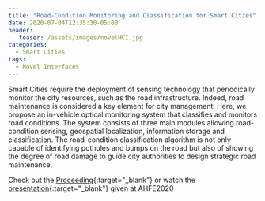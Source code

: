 ```yaml
---
title: "Road-Condition Monitoring and Classification for Smart Cities"
date: 2020-07-04T12:35:30-05:00
header:
   teaser: /assets/images/novelHCI.jpg
categories:
  - Smart Cities
tags:
  - Novel Interfaces
---
```


Smart Cities require the deployment of sensing technology that periodically 
monitor the city resources, such as the road infrastructure. 
Indeed, road maintenance is considered a key element for city management. 
Here, we propose an in-vehicle optical monitoring system that classifies and 
monitors road conditions. The system consists of three main modules allowing 
road-condition sensing, geospatial localization, information storage and classification. 
The road-condition classification algorithm is not only capable of identifying potholes 
and bumps on the road but also of showing the degree of 
road damage to guide city authorities to design strategic road maintenance.

Check out the [Proceeding][URL]{:target="_blank"} or watch the [presentation][URL2]{:target="_blank"} given at AHFE2020

[URL]: https://doi.org/10.1007/978-3-030-51328-3_60
[URL2]: https://youtu.be/WaaXAnOxjV4
